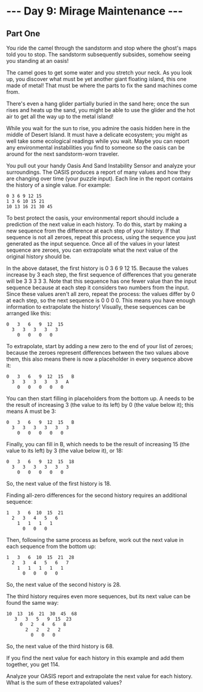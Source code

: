 # --- Day 9: Mirage Maintenance ---

## Part One

You ride the camel through the sandstorm and stop where the ghost's maps told you to stop. The sandstorm subsequently subsides, somehow seeing you standing at an oasis!

The camel goes to get some water and you stretch your neck. As you look up, you discover what must be yet another giant floating island, this one made of metal! That must be where the parts to fix the sand machines come from.

There's even a hang glider partially buried in the sand here; once the sun rises and heats up the sand, you might be able to use the glider and the hot air to get all the way up to the metal island!

While you wait for the sun to rise, you admire the oasis hidden here in the middle of Desert Island. It must have a delicate ecosystem; you might as well take some ecological readings while you wait. Maybe you can report any environmental instabilities you find to someone so the oasis can be around for the next sandstorm-worn traveler.

You pull out your handy Oasis And Sand Instability Sensor and analyze your surroundings. The OASIS produces a report of many values and how they are changing over time (your puzzle input). Each line in the report contains the history of a single value. For example:

```
0 3 6 9 12 15
1 3 6 10 15 21
10 13 16 21 30 45
```

To best protect the oasis, your environmental report should include a prediction of the next value in each history. To do this, start by making a new sequence from the difference at each step of your history. If that sequence is not all zeroes, repeat this process, using the sequence you just generated as the input sequence. Once all of the values in your latest sequence are zeroes, you can extrapolate what the next value of the original history should be.

In the above dataset, the first history is 0 3 6 9 12 15. Because the values increase by 3 each step, the first sequence of differences that you generate will be 3 3 3 3 3. Note that this sequence has one fewer value than the input sequence because at each step it considers two numbers from the input. Since these values aren't all zero, repeat the process: the values differ by 0 at each step, so the next sequence is 0 0 0 0. This means you have enough information to extrapolate the history! Visually, these sequences can be arranged like this:

```
0   3   6   9  12  15
  3   3   3   3   3
    0   0   0   0
```

To extrapolate, start by adding a new zero to the end of your list of zeroes; because the zeroes represent differences between the two values above them, this also means there is now a placeholder in every sequence above it:

```
0   3   6   9  12  15   B
  3   3   3   3   3   A
    0   0   0   0   0
```

You can then start filling in placeholders from the bottom up. A needs to be the result of increasing 3 (the value to its left) by 0 (the value below it); this means A must be 3:

```
0   3   6   9  12  15   B
  3   3   3   3   3   3
    0   0   0   0   0
```

Finally, you can fill in B, which needs to be the result of increasing 15 (the value to its left) by 3 (the value below it), or 18:

```
0   3   6   9  12  15  18
  3   3   3   3   3   3
    0   0   0   0   0
```

So, the next value of the first history is 18.

Finding all-zero differences for the second history requires an additional sequence:

```
1   3   6  10  15  21
  2   3   4   5   6
    1   1   1   1
      0   0   0
```

Then, following the same process as before, work out the next value in each sequence from the bottom up:

```
1   3   6  10  15  21  28
  2   3   4   5   6   7
    1   1   1   1   1
      0   0   0   0
```

So, the next value of the second history is 28.

The third history requires even more sequences, but its next value can be found the same way:

```
10  13  16  21  30  45  68
   3   3   5   9  15  23
     0   2   4   6   8
       2   2   2   2
         0   0   0
```

So, the next value of the third history is 68.

If you find the next value for each history in this example and add them together, you get 114.

Analyze your OASIS report and extrapolate the next value for each history. What is the sum of these extrapolated values?
